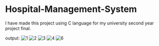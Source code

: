 # Hospital-Management-System
I have made this project using C language for my university second year project final.

output:
![1](https://user-images.githubusercontent.com/106178483/195974768-3409aaea-f691-423b-bb08-166f22783638.png)
![2](https://user-images.githubusercontent.com/106178483/195974775-af71ac4a-0143-4038-b582-f6dd4867a873.png)
![3](https://user-images.githubusercontent.com/106178483/195974776-f957008f-b318-4369-a637-b71da0b30957.png)
![4](https://user-images.githubusercontent.com/106178483/195974781-cc1b34b2-632a-4e66-bc84-dcf8941b4cdf.png)
![6](https://user-images.githubusercontent.com/106178483/195974782-583a9d46-924a-460f-aedb-02965ab55a45.png)
